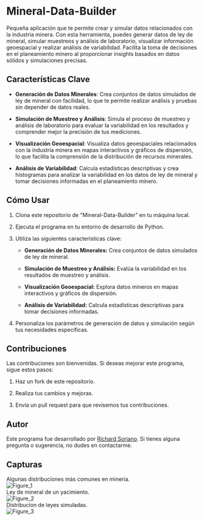 # Mineral-Data-Builder
Pequeña aplicación que te permite crear y simular datos relacionados con la industria minera. Con esta herramienta, puedes generar datos de ley de mineral, simular muestreos y análisis de laboratorio, visualizar información geoespacial y realizar análisis de variabilidad. Facilita la toma de decisiones en el planeamiento minero al proporcionar insights basados en datos sólidos y simulaciones precisas.

## Características Clave

- **Generación de Datos Minerales**: Crea conjuntos de datos simulados de ley de mineral con facilidad, lo que te permite realizar análisis y pruebas sin depender de datos reales.

- **Simulación de Muestreo y Análisis**: Simula el proceso de muestreo y análisis de laboratorio para evaluar la variabilidad en los resultados y comprender mejor la precisión de tus mediciones.

- **Visualización Geoespacial**: Visualiza datos geoespaciales relacionados con la industria minera en mapas interactivos y gráficos de dispersión, lo que facilita la comprensión de la distribución de recursos minerales.

 - **Análisis de Variabilidad**: Calcula estadísticas descriptivas y crea histogramas para analizar la variabilidad en los datos de ley de mineral y tomar decisiones informadas en el planeamiento minero.


## Cómo Usar

1. Clona este repositorio de "Mineral-Data-Builder" en tu máquina local.

2. Ejecuta el programa en tu entorno de desarrollo de Python.

3. Utiliza las siguientes características clave:

    - **Generación de Datos Minerales:** Crea conjuntos de datos simulados de ley de mineral.
    
    - **Simulación de Muestreo y Análisis:** Evalúa la variabilidad en los resultados de muestreo y análisis.
    
    - **Visualización Geoespacial:** Explora datos mineros en mapas interactivos y gráficos de dispersión.
    
    - **Análisis de Variabilidad:** Calcula estadísticas descriptivas para tomar decisiones informadas.

4. Personaliza los parámetros de generación de datos y simulación según tus necesidades específicas.

## Contribuciones

Las contribuciones son bienvenidas. Si deseas mejorar este programa, sigue estos pasos:

1. Haz un fork de este repositorio.

2. Realiza tus cambios y mejoras.

3. Envía un pull request para que revisemos tus contribuciones.

## Autor

Este programa fue desarrollado por [Richard Soriano](https://github.com/Rsorianoclever). Si tienes alguna pregunta o sugerencia, no dudes en contactarme.

## Capturas
Algunas distribuciones más comunes en mineria.
<br>
![Figure_1](https://github.com/Rsorianoclever/Mineral-Data-Builder/assets/80426763/8252497f-24b9-4797-9991-c825bdc47f5e)
<br>
Ley de mineral de un yacimiento.
<br>
![Figure_2](https://github.com/Rsorianoclever/Mineral-Data-Builder/assets/80426763/072541de-c175-4502-917f-c7b433db9182)
<br>
Distribucion de leyes simuladas.
<br>
![Figure_3](https://github.com/Rsorianoclever/Mineral-Data-Builder/assets/80426763/d97c3ce0-70b7-4bd7-9c0a-d78fca860e93)


